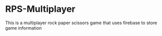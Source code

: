 # RPS-Multiplayer
This is a multiplayer rock paper scissors game that uses firebase to store game information

